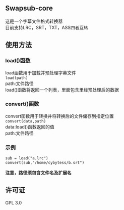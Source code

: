 ## Swapsub-core
这是一个字幕文件格式转换器  
目前支持LRC，SRT，TXT，ASS四者互转  
## 使用方法

### load()函数 
load函数用于加载并预处理字幕文件  
``load(path)``  
path:文件路径  
load()函数将返回一个列表，里面包含里经预处理后的数据  

### convert()函数 
convert函数用于转换并将转换后的文件储存到指定位置  
``convert(data,path)``  
data:load()函数返回的值  
path:文件路径
 
### 示例
``sub = load("a.lrc")``  
``convert(sub,"/home/cybytess/b.srt")``

**注意，路径须包含文件名及扩展名**  

## 许可证  
GPL 3.0
